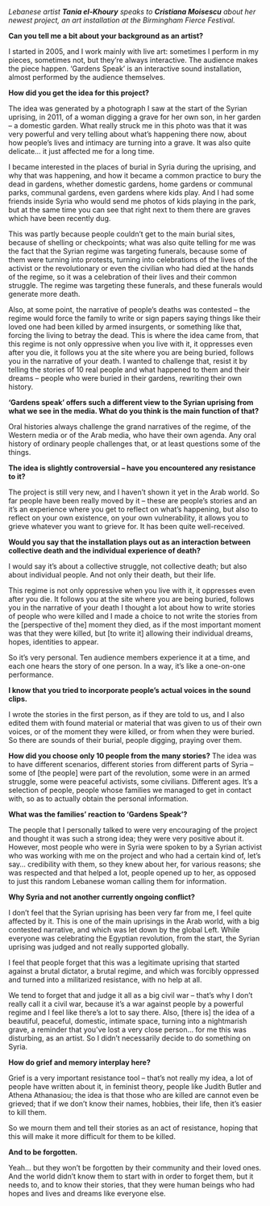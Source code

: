 *Lebanese artist **Tania el-Khoury** speaks to **Cristiana Moisescu** about her newest project, an art installation at the Birmingham Fierce Festival.*

**Can you tell me a bit about your background as an artist?**

I started in 2005, and I work mainly with live art: sometimes I perform in my pieces, sometimes not, but they’re always interactive. The audience makes the piece happen. ‘Gardens Speak’ is an interactive sound installation, almost performed by the audience themselves.

**How did you get the idea for this project?**

The idea was generated by a photograph I saw at the start of the Syrian uprising, in 2011, of a woman digging a grave for her own son, in her garden – a domestic garden. What really struck me in this photo was that it was very powerful and very telling about what’s happening there now, about how people’s lives and intimacy are turning into a grave. It was also quite delicate… it just affected me for a long time.

I became interested in the places of burial in Syria during the uprising, and why that was happening, and how it became a common practice to bury the dead in gardens, whether domestic gardens, home gardens or communal parks, communal gardens, even gardens where kids play. And I had some friends inside Syria who would send me photos of kids playing in the park, but at the same time you can see that right next to them there are graves which have been recently dug.

This was partly because people couldn’t get to the main burial sites, because of shelling or checkpoints; what was also quite telling for me was the fact that the Syrian regime was targeting funerals, because some of them were turning into protests, turning into celebrations of the lives of the activist or the revolutionary or even the civilian who had died at the hands of the regime, so it was a celebration of their lives and their common struggle. The regime was targeting these funerals, and these funerals would generate more death.

Also, at some point, the narrative of people’s deaths was contested – the regime would force the family to write or sign papers saying things like their loved one had been killed by armed insurgents, or something like that, forcing the living to betray the dead.
This is where the idea came from, that this regime is not only oppressive when you live with it, it oppresses even after you die, it follows you at the site where you are being buried, follows you in the narrative of your death. I wanted to challenge that, resist it by telling the stories of 10 real people and what happened to them and their dreams – people who were buried in their gardens, rewriting their own history.

**‘Gardens speak’ offers such a different view to the Syrian uprising from what we see in the media. What do you think is the main function of that?**

Oral histories always challenge the grand narratives of the regime, of the Western media or of the Arab media, who have their own agenda. Any oral history of ordinary people challenges that, or at least questions some of the things.

**The idea is slightly controversial – have you encountered any resistance to it?**

The project is still very new, and I haven’t shown it yet in the Arab world. So far people have been really moved by it – these are people’s stories and an it’s an experience where you get to reflect on what’s happening, but also to reflect on your own existence, on your own vulnerability, it allows you to grieve whatever you want to grieve for. It has been quite well-received.

**Would you say that the installation plays out as an interaction between collective death and the individual experience of death?**

I would say it’s about a collective struggle, not collective death; but also about individual people. And not only their death, but their life.

This regime is not only oppressive when you live with it, it oppresses even after you die. It follows you at the site where you are being buried, follows you in the narrative of your death
I thought a lot about how to write stories of people who were killed and I made a choice to not write the stories from the [perspective of the] moment they died, as if the most important moment was that they were killed, but [to write it] allowing their individual dreams, hopes, identities to appear.

So it’s very personal. Ten audience members experience it at a time, and each one hears the story of one person. In a way, it’s like a one-on-one performance.

**I know that you tried to incorporate people’s actual voices in the sound clips.**

I wrote the stories in the first person, as if they are told to us, and I also edited them with found material or material that was given to us of their own voices, or of the moment they were killed, or from when they were buried. So there are sounds of their burial, people digging, praying over them.

**How did you choose only 10 people from the many stories?**
The idea was to have different scenarios, different stories from different parts of Syria – some of [the people] were part of the revolution, some were in an armed struggle, some were peaceful activists, some civilians. Different ages. It’s a selection of people, people whose families we managed to get in contact with, so as to actually obtain the personal information.

**What was the families’ reaction to ‘Gardens Speak’?**

The people that I personally talked to were very encouraging of the project and thought it was such a strong idea; they were very positive about it. However, most people who were in Syria were spoken to by a Syrian activist who was working with me on the project and who had a certain kind of, let’s say… credibility with them, so they knew about her, for various reasons; she was respected and that helped a lot, people opened up to her, as opposed to just this random Lebanese woman calling them for information.

**Why Syria and not another currently ongoing conflict?**

I don’t feel that the Syrian uprising has been very far from me, I feel quite affected by it. This is one of the main uprisings in the Arab world, with a big contested narrative, and which was let down by the global Left. While everyone was celebrating the Egyptian revolution, from the start, the Syrian uprising was judged and not really supported globally.

I feel that people forget that this was a legitimate uprising that started against a brutal dictator, a brutal regime, and which was forcibly oppressed and turned into a militarized resistance, with no help at all.

We tend to forget that and judge it all as a big civil war – that’s why I don’t really call it a civil war, because it’s a war against people by a powerful regime and I feel like there’s a lot to say there.
Also, [there is] the idea of a beautiful, peaceful, domestic, intimate space, turning into a nightmarish grave, a reminder that you’ve lost a very close person… for me this was disturbing, as an artist. So I didn’t necessarily decide to do something on Syria.

**How do grief and memory interplay here?**

Grief is a very important resistance tool – that’s not really my idea, a lot of people have written about it, in feminist theory, people like Judith Butler and Athena Athanasiou; the idea is that those who are killed are cannot even be grieved; that if we don’t know their names, hobbies, their life, then it’s easier to kill them.

So we mourn them and tell their stories as an act of resistance, hoping that this will make it more difficult for them to be killed.

**And to be forgotten.**

Yeah… but they won’t be forgotten by their community and their loved ones. And the world didn’t know them to start with in order to forget them, but it needs to, and to know their stories, that they were human beings who had hopes and lives and dreams like everyone else.
